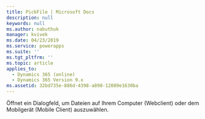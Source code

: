 ```yaml
---
title: PickFile | Microsoft Docs
description: null
keywords: null
ms.author: nabuthuk
manager: kvivek
ms.date: 04/23/2019
ms.service: powerapps
ms.suite: ''
ms.tgt_pltfrm: ''
ms.topic: article
applies_to:
  - Dynamics 365 (online)
  - Dynamics 365 Version 9.x
ms.assetid: 32bd735e-886d-4398-a898-12089e1630ba
---
```

Öffnet ein Dialogfeld, um Dateien auf Ihrem Computer (Webclient) oder dem Mobilgerät (Mobile Client) auszuwählen.
